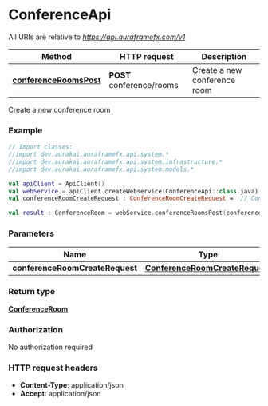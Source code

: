 # ConferenceApi

All URIs are relative to *https://api.auraframefx.com/v1*

| Method | HTTP request | Description |
| ------------- | ------------- | ------------- |
| [**conferenceRoomsPost**](ConferenceApi.md#conferenceRoomsPost) | **POST** conference/rooms | Create a new conference room |



Create a new conference room

### Example
```kotlin
// Import classes:
//import dev.aurakai.auraframefx.api.system.*
//import dev.aurakai.auraframefx.api.system.infrastructure.*
//import dev.aurakai.auraframefx.api.system.models.*

val apiClient = ApiClient()
val webService = apiClient.createWebservice(ConferenceApi::class.java)
val conferenceRoomCreateRequest : ConferenceRoomCreateRequest =  // ConferenceRoomCreateRequest | 

val result : ConferenceRoom = webService.conferenceRoomsPost(conferenceRoomCreateRequest)
```

### Parameters
| Name | Type | Description  | Notes |
| ------------- | ------------- | ------------- | ------------- |
| **conferenceRoomCreateRequest** | [**ConferenceRoomCreateRequest**](ConferenceRoomCreateRequest.md)|  | |

### Return type

[**ConferenceRoom**](ConferenceRoom.md)

### Authorization

No authorization required

### HTTP request headers

 - **Content-Type**: application/json
 - **Accept**: application/json

